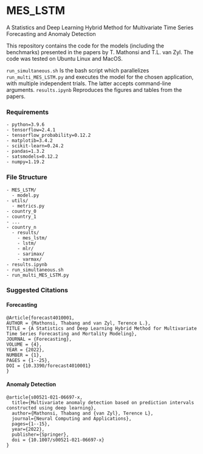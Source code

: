 # MES_LSTM
A Statistics and Deep Learning Hybrid Method for Multivariate Time Series Forecasting and Anomaly Detection

This repository contains the code for the models (including the benchmarks) presented in the papers by T. Mathonsi and T.L. van Zyl. The code was tested on Ubuntu Linux and MacOS.

```run_simultaneous.sh``` Is the bash script which parallelizes ```run_multi_MES_LSTM.py``` and executes the model for the chosen application, with multiple independent trials. The latter accepts command-line arguments. ```results.ipynb``` Reproduces the figures and tables from the papers.

### Requirements
```
- python=3.9.6
- tensorflow=2.4.1
- tensorflow_probability=0.12.2
- matplotib=3.4.2
- scikit-learn=0.24.2
- pandas=1.3.2
- satsmodels=0.12.2
- numpy=1.19.2
```


### File Structure
```
- MES_LSTM/
  - model.py
- utils/
  - metrics.py
- country_0
- country_1
- ...
- country_n
  - results/
    - mes_lstm/
    - lstm/
    - mlr/
    - sarimax/
    - varmax/
- results.ipynb
- run_simultaneous.sh
- run_multi_MES_LSTM.py

```

### Suggested Citations

#### Forecasting
```
@Article{forecast4010001,
AUTHOR = {Mathonsi, Thabang and van Zyl, Terence L.},
TITLE = {A Statistics and Deep Learning Hybrid Method for Multivariate Time Series Forecasting and Mortality Modeling},
JOURNAL = {Forecasting},
VOLUME = {4},
YEAR = {2022},
NUMBER = {1},
PAGES = {1--25},
DOI = {10.3390/forecast4010001}
}

```

#### Anomaly Detection
```
@article{s00521-021-06697-x,
  title={Multivariate anomaly detection based on prediction intervals constructed using deep learning},
  author={Mathonsi, Thabang and {van Zyl}, Terence L},
  journal={Neural Computing and Applications},
  pages={1--15},
  year={2022},
  publisher={Springer},
  doi = {10.1007/s00521-021-06697-x}
}
```


